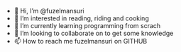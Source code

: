 - 👋 Hi, I’m @fuzelmansuri
- 👀 I’m interested in reading, riding and cooking 
- 🌱 I’m currently learning programming from scrach 
- 💞️ I’m looking to collaborate on to get some knowledge 
- 📫 How to reach me fuzelmansuri on GITHUB

<!---
fuzelmansuri/fuzelmansuri is a ✨ special ✨ repository because its `README.md` (this file) appears on your GitHub profile.
You can click the Preview link to take a look at your changes.
--->
